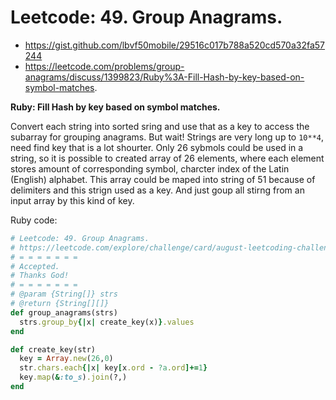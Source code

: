 # Leetcode: 49. Group Anagrams.

- https://gist.github.com/lbvf50mobile/29516c017b788a520cd570a32fa57244
- https://leetcode.com/problems/group-anagrams/discuss/1399823/Ruby%3A-Fill-Hash-by-key-based-on-symbol-matches.


**Ruby: Fill Hash by key based on symbol matches.**

Convert each string into sorted sring and use that as a key to access the subarray for grouping anagrams. But wait! Strings are very long up to `10**4`, need find key that is a lot shourter. Only 26 sybmols could be used in a string, so it is possible to created array of 26 elements, where each element stores amount of corresponding symbol, charcter index of the Latin (English) alphabet. This array could be maped into string of 51 because of delimiters and this strign used as a key. And just goup all stirng from an input array by this kind of key. 


Ruby code:
```Ruby
# Leetcode: 49. Group Anagrams.
# https://leetcode.com/explore/challenge/card/august-leetcoding-challenge-2021/614/week-2-august-8th-august-14th/3887/
# = = = = = = =
# Accepted.
# Thanks God!
# = = = = = = =
# @param {String[]} strs
# @return {String[][]}
def group_anagrams(strs)
  strs.group_by{|x| create_key(x)}.values
end

def create_key(str)
  key = Array.new(26,0)
  str.chars.each{|x| key[x.ord - ?a.ord]+=1}
  key.map(&:to_s).join(?,)
end

```
